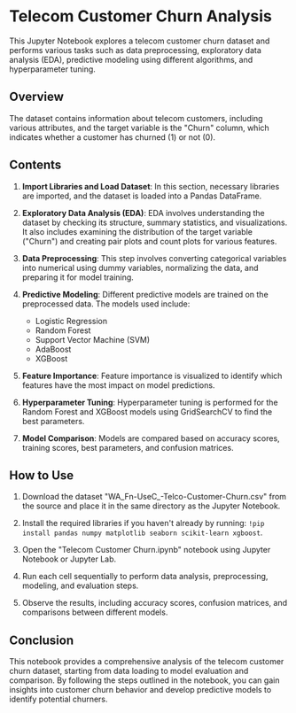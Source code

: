 # Telecom Customer Churn Analysis

This Jupyter Notebook explores a telecom customer churn dataset and performs various tasks such as data preprocessing, exploratory data analysis (EDA), predictive modeling using different algorithms, and hyperparameter tuning.

## Overview

The dataset contains information about telecom customers, including various attributes, and the target variable is the "Churn" column, which indicates whether a customer has churned (1) or not (0).

## Contents

1. **Import Libraries and Load Dataset**: In this section, necessary libraries are imported, and the dataset is loaded into a Pandas DataFrame.

2. **Exploratory Data Analysis (EDA)**: EDA involves understanding the dataset by checking its structure, summary statistics, and visualizations. It also includes examining the distribution of the target variable ("Churn") and creating pair plots and count plots for various features.

3. **Data Preprocessing**: This step involves converting categorical variables into numerical using dummy variables, normalizing the data, and preparing it for model training.

4. **Predictive Modeling**: Different predictive models are trained on the preprocessed data. The models used include:
   - Logistic Regression
   - Random Forest
   - Support Vector Machine (SVM)
   - AdaBoost
   - XGBoost

5. **Feature Importance**: Feature importance is visualized to identify which features have the most impact on model predictions.

6. **Hyperparameter Tuning**: Hyperparameter tuning is performed for the Random Forest and XGBoost models using GridSearchCV to find the best parameters.

7. **Model Comparison**: Models are compared based on accuracy scores, training scores, best parameters, and confusion matrices.

## How to Use

1. Download the dataset "WA_Fn-UseC_-Telco-Customer-Churn.csv" from the source and place it in the same directory as the Jupyter Notebook.

2. Install the required libraries if you haven't already by running: `!pip install pandas numpy matplotlib seaborn scikit-learn xgboost`.

3. Open the "Telecom Customer Churn.ipynb" notebook using Jupyter Notebook or Jupyter Lab.

4. Run each cell sequentially to perform data analysis, preprocessing, modeling, and evaluation steps.

5. Observe the results, including accuracy scores, confusion matrices, and comparisons between different models.

## Conclusion

This notebook provides a comprehensive analysis of the telecom customer churn dataset, starting from data loading to model evaluation and comparison. By following the steps outlined in the notebook, you can gain insights into customer churn behavior and develop predictive models to identify potential churners.
